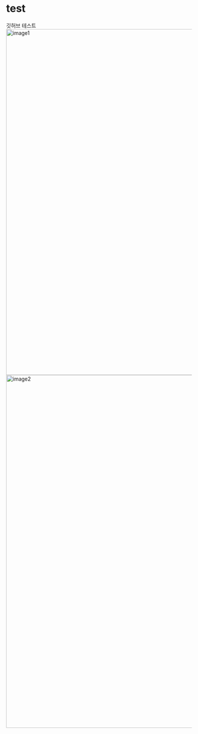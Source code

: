 # test
깃허브 테스트
<img width="938" alt="image1" src="https://user-images.githubusercontent.com/25018229/94740415-96410080-03ad-11eb-9001-49fedd2ab371.PNG">
<img width="957" alt="image2" src="https://user-images.githubusercontent.com/25018229/94741074-8fff5400-03ae-11eb-9184-ae7c0f537b03.PNG">
